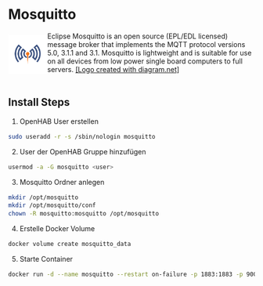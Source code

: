 # Mosquitto
<img src="mosquitto.png" alt="Raspberry Icon" align="left" height="80" width="80" vspace="6"/>

Eclipse Mosquitto is an open source (EPL/EDL licensed) message broker that implements the MQTT protocol versions 5.0, 3.1.1 and 3.1. Mosquitto is lightweight and is suitable for use on all devices from low power single board computers to full servers.
[[Logo created with diagram.net]](https://app.diagrams.net/)<br><br>

## Install Steps

1. OpenHAB User erstellen

```bash
sudo useradd -r -s /sbin/nologin mosquitto
```

2. User der OpenHAB Gruppe hinzufügen

```bash
usermod -a -G mosquitto <user>
```
3. Mosquitto Ordner anlegen

```bash
mkdir /opt/mosquitto
mkdir /opt/mosquitto/conf
chown -R mosquitto:mosquitto /opt/mosquitto
```

4. Erstelle Docker Volume

```bash
docker volume create mosquitto_data
```

5. Starte Container
```bash
docker run -d --name mosquitto --restart on-failure -p 1883:1883 -p 9001:9001 -v /opt/mosquitto/config/mosquitto.conf:/mosquitto/config/mosquitto.conf -v mosquitto_data:/mosquitto/data -v mosquitto_data:/mosquitto/log eclipse-mosquitto
```